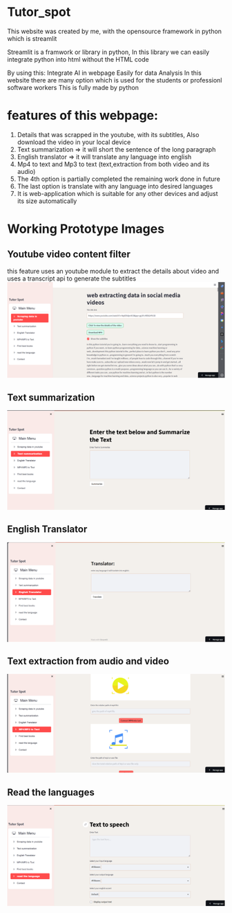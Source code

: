 # Tutor_spot

This website was created by me, with the opensource framework in python which is streamlit

Streamlit is a framwork or library in python, In this library we can easily integrate python into html without the HTML code

By using this:
Integrate AI in webpage
Easily for data Analysis
In this website there are many option which is used for the students or professionl software workers This is fully made by python

# features of this webpage:
  1. Details that was scrapped in the youtube, with its subtitles, Also download the video in your local device
  2. Text summarization => it will short the sentence of the long paragraph
  3. English translator => it will translate any language into english
  4. Mp4 to text and Mp3 to text (text,extraction from both video and its audio)
  5. The 4th option is partially completed the remaining work done in future
  6. The last option is translate with any language into desired languages
  7. It is web-application which is suitable for any other devices and adjust its size automatically

# Working Prototype Images

## Youtube video content filter
this feature uses an youtube module to extract the details about video and uses a transcript api to generate the subtitles
![Tutor_spot](/img1.png)

## Text summarization
![Tutor_spot](/img2.png)

## English Translator
![Tutor_spot](/img3.png)

## Text extraction from audio and video
![Tutor_spot](/img6.png)

## Read the languages
![Tutor_spot](/img5.png)


